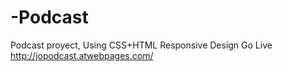 # -Podcast
Podcast proyect, Using CSS+HTML
Responsive Design
Go Live http://jopodcast.atwebpages.com/
